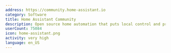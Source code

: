 ```yaml
---
address: https://community.home-assistant.io
category: Software
title: Home Assistant Community
description: Open source home automation that puts local control and privacy first.
userCount: 75084
icon: home-assistant.png
activity: very high
language: en_US
---
```


